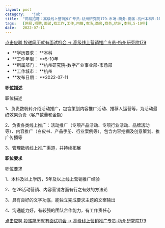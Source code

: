 ```yaml
---
layout:	post
category:	"job"
title:	"网易招聘：高级线上营销推广专员-杭州研究院179-市场-商务-商务-杭州本科5-10年"
tags:	[网易,招聘,面试,找工作,工作,内推,市场,商务,商务,杭州,本科,5-10年]
date:	2022-07-11
---
```


[点击应聘 投递简历就有面试机会 ->  高级线上营销推广专员-杭州研究院179](http://mobile.bole.netease.com/bole/boleDetail?id=39665&employeeId=346f03c3cda5f04c&key=all)



- **学历要求： **本科
- **工作年限： **5-10年
- **所属部门： **杭州研究院-数字产业事业部-市场部
- **工作城市： **杭州
- **发布日期： **2022-07-11



**职位描述**

职位描述

1、负责数帆转介绍活动推广，包含策划内容推广活动、推荐人运营等，为活动最终效果负责（客户数量和金额）

2、负责各类线上推广：活动推广（专项产品活动、专项行业活动、品牌活动等）、内容推广（白皮书、产品手册、行业案例等），包含内容挖掘及创意策划、推广传播等

3、管理数帆线上推广渠道，并持续拓展







**职位要求**

职位要求

1、本科及以上学历，5年及以上线上营销推广经验

2、在2B活动营销、内容营销方面有行之有效的方法论

3、具有良好的文字功底，能独立完成要求主题的文案输出

4、沟通能力好，有较强的团队合作能力，有工作责任心



[点击应聘 投递简历就有面试机会 ->  高级线上营销推广专员-杭州研究院179](http://mobile.bole.netease.com/bole/boleDetail?id=39665&employeeId=346f03c3cda5f04c&key=all)